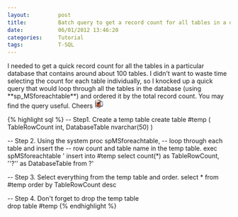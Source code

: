 ```yaml
---
layout:         post
title:          Batch query to get a record count for all tables in a database
date:           06/01/2012 13:46:20
categories:     Tutorial
tags:           T-SQL
---
```


<p>I needed to get a quick record count for all the tables in a particular database that contains around about 100 tables. I didn't want to waste time selecting the count for each table individually, so I knocked up a quick query that would loop through all the tables in the database (using **sp_MSforeachtable**) and ordered it by the total record count. You may find the query useful. Cheers <img style="border-style:none;" class="wlEmoticon wlEmoticon-mug" alt="Mug" src="/assets/content/137_wlEmoticon-mug.png" />       

{% highlight sql %}
-- Step1.    Create a temp table
create table #temp
(
    TableRowCount int,
    DatabaseTable nvarchar(50)
)

-- Step 2.    Using the system proc spMSforeachtable,
--            loop through each table and insert the 
--            row count and table name in the temp table.
exec spMSforeachtable '
                insert into #temp 
                select 
                    count(*) as TableRowCount, 
                    ''?'' as DatabaseTable 
                from 
                    ?'

-- Step 3.    Select everything from the temp table and order.
select 
    * 
from 
    #temp
order by
    TableRowCount desc

-- Step 4. Don't forget to drop the temp table    
drop table #temp
{% endhighlight %}